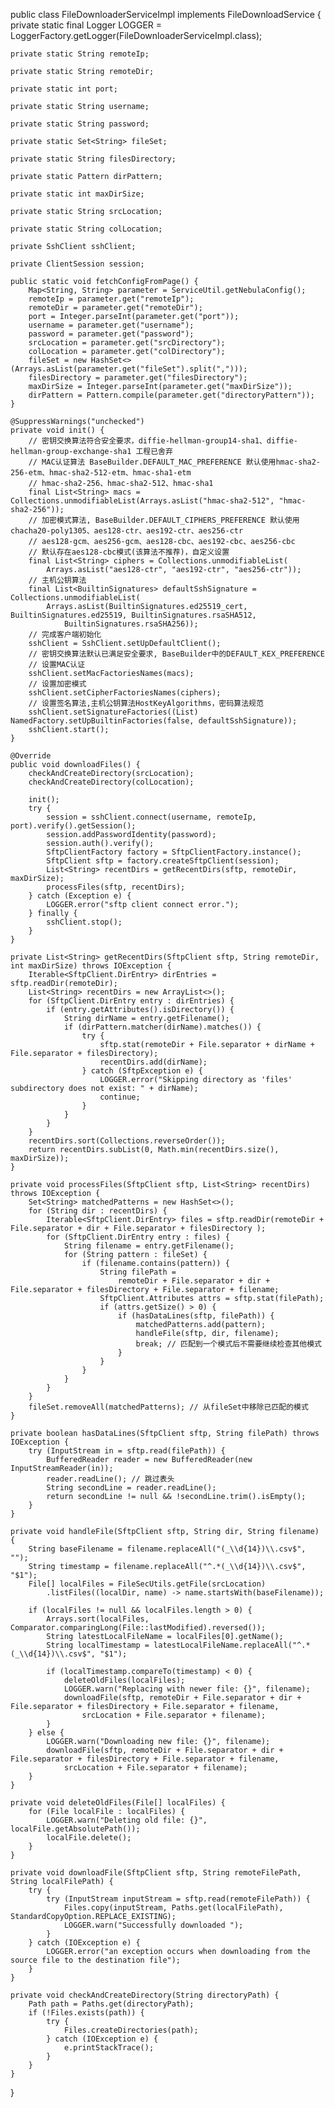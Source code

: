 
public class FileDownloaderServiceImpl implements FileDownloadService {
    private static final Logger LOGGER = LoggerFactory.getLogger(FileDownloaderServiceImpl.class);

    private static String remoteIp;

    private static String remoteDir;

    private static int port;

    private static String username;

    private static String password;

    private static Set<String> fileSet;

    private static String filesDirectory;

    private static Pattern dirPattern;

    private static int maxDirSize;

    private static String srcLocation;

    private static String colLocation;

    private SshClient sshClient;

    private ClientSession session;

    public static void fetchConfigFromPage() {
        Map<String, String> parameter = ServiceUtil.getNebulaConfig();
        remoteIp = parameter.get("remoteIp");
        remoteDir = parameter.get("remoteDir");
        port = Integer.parseInt(parameter.get("port"));
        username = parameter.get("username");
        password = parameter.get("password");
        srcLocation = parameter.get("srcDirectory");
        colLocation = parameter.get("colDirectory");
        fileSet = new HashSet<>(Arrays.asList(parameter.get("fileSet").split(",")));
        filesDirectory = parameter.get("filesDirectory");
        maxDirSize = Integer.parseInt(parameter.get("maxDirSize"));
        dirPattern = Pattern.compile(parameter.get("directoryPattern"));
    }

    @SuppressWarnings("unchecked")
    private void init() {
        // 密钥交换算法符合安全要求，diffie-hellman-group14-sha1、diffie-hellman-group-exchange-sha1 工程已舍弃
        // MAC认证算法 BaseBuilder.DEFAULT_MAC_PREFERENCE 默认使用hmac-sha2-256-etm、hmac-sha2-512-etm、hmac-sha1-etm
        // hmac-sha2-256、hmac-sha2-512、hmac-sha1
        final List<String> macs = Collections.unmodifiableList(Arrays.asList("hmac-sha2-512", "hmac-sha2-256"));
        // 加密模式算法, BaseBuilder.DEFAULT_CIPHERS_PREFERENCE 默认使用chacha20-poly1305、aes128-ctr、aes192-ctr、aes256-ctr
        // aes128-gcm、aes256-gcm、aes128-cbc、aes192-cbc、aes256-cbc
        // 默认存在aes128-cbc模式(该算法不推荐)，自定义设置
        final List<String> ciphers = Collections.unmodifiableList(
            Arrays.asList("aes128-ctr", "aes192-ctr", "aes256-ctr"));
        // 主机公钥算法
        final List<BuiltinSignatures> defaultSshSignature = Collections.unmodifiableList(
            Arrays.asList(BuiltinSignatures.ed25519_cert, BuiltinSignatures.ed25519, BuiltinSignatures.rsaSHA512,
                BuiltinSignatures.rsaSHA256));
        // 完成客户端初始化
        sshClient = SshClient.setUpDefaultClient();
        // 密钥交换算法默认已满足安全要求, BaseBuilder中的DEFAULT_KEX_PREFERENCE
        // 设置MAC认证
        sshClient.setMacFactoriesNames(macs);
        // 设置加密模式
        sshClient.setCipherFactoriesNames(ciphers);
        // 设置签名算法,主机公钥算法HostKeyAlgorithms，密码算法规范
        sshClient.setSignatureFactories((List) NamedFactory.setUpBuiltinFactories(false, defaultSshSignature));
        sshClient.start();
    }

    @Override
    public void downloadFiles() {
        checkAndCreateDirectory(srcLocation);
        checkAndCreateDirectory(colLocation);

        init();
        try {
            session = sshClient.connect(username, remoteIp, port).verify().getSession();
            session.addPasswordIdentity(password);
            session.auth().verify();
            SftpClientFactory factory = SftpClientFactory.instance();
            SftpClient sftp = factory.createSftpClient(session);
            List<String> recentDirs = getRecentDirs(sftp, remoteDir, maxDirSize);
            processFiles(sftp, recentDirs);
        } catch (Exception e) {
            LOGGER.error("sftp client connect error.");
        } finally {
            sshClient.stop();
        }
    }

    private List<String> getRecentDirs(SftpClient sftp, String remoteDir, int maxDirSize) throws IOException {
        Iterable<SftpClient.DirEntry> dirEntries = sftp.readDir(remoteDir);
        List<String> recentDirs = new ArrayList<>();
        for (SftpClient.DirEntry entry : dirEntries) {
            if (entry.getAttributes().isDirectory()) {
                String dirName = entry.getFilename();
                if (dirPattern.matcher(dirName).matches()) {
                    try {
                        sftp.stat(remoteDir + File.separator + dirName + File.separator + filesDirectory);
                        recentDirs.add(dirName);
                    } catch (SftpException e) {
                        LOGGER.error("Skipping directory as 'files' subdirectory does not exist: " + dirName);
                        continue;
                    }
                }
            }
        }
        recentDirs.sort(Collections.reverseOrder());
        return recentDirs.subList(0, Math.min(recentDirs.size(), maxDirSize));
    }

    private void processFiles(SftpClient sftp, List<String> recentDirs) throws IOException {
        Set<String> matchedPatterns = new HashSet<>();
        for (String dir : recentDirs) {
            Iterable<SftpClient.DirEntry> files = sftp.readDir(remoteDir + File.separator + dir + File.separator + filesDirectory );
            for (SftpClient.DirEntry entry : files) {
                String filename = entry.getFilename();
                for (String pattern : fileSet) {
                    if (filename.contains(pattern)) {
                        String filePath =
                            remoteDir + File.separator + dir + File.separator + filesDirectory + File.separator + filename;
                        SftpClient.Attributes attrs = sftp.stat(filePath);
                        if (attrs.getSize() > 0) {
                            if (hasDataLines(sftp, filePath)) {
                                matchedPatterns.add(pattern);
                                handleFile(sftp, dir, filename);
                                break; // 匹配到一个模式后不需要继续检查其他模式
                            }
                        }
                    }
                }
            }
        }
        fileSet.removeAll(matchedPatterns); // 从fileSet中移除已匹配的模式
    }

    private boolean hasDataLines(SftpClient sftp, String filePath) throws IOException {
        try (InputStream in = sftp.read(filePath)) {
            BufferedReader reader = new BufferedReader(new InputStreamReader(in));
            reader.readLine(); // 跳过表头
            String secondLine = reader.readLine();
            return secondLine != null && !secondLine.trim().isEmpty();
        }
    }

    private void handleFile(SftpClient sftp, String dir, String filename) {
        String baseFilename = filename.replaceAll("(_\\d{14})\\.csv$", "");
        String timestamp = filename.replaceAll("^.*(_\\d{14})\\.csv$", "$1");
        File[] localFiles = FileSecUtils.getFile(srcLocation)
            .listFiles((localDir, name) -> name.startsWith(baseFilename));

        if (localFiles != null && localFiles.length > 0) {
            Arrays.sort(localFiles, Comparator.comparingLong(File::lastModified).reversed());
            String latestLocalFileName = localFiles[0].getName();
            String localTimestamp = latestLocalFileName.replaceAll("^.*(_\\d{14})\\.csv$", "$1");

            if (localTimestamp.compareTo(timestamp) < 0) {
                deleteOldFiles(localFiles);
                LOGGER.warn("Replacing with newer file: {}", filename);
                downloadFile(sftp, remoteDir + File.separator + dir + File.separator + filesDirectory + File.separator + filename,
                    srcLocation + File.separator + filename);
            }
        } else {
            LOGGER.warn("Downloading new file: {}", filename);
            downloadFile(sftp, remoteDir + File.separator + dir + File.separator + filesDirectory + File.separator + filename,
                srcLocation + File.separator + filename);
        }
    }

    private void deleteOldFiles(File[] localFiles) {
        for (File localFile : localFiles) {
            LOGGER.warn("Deleting old file: {}", localFile.getAbsolutePath());
            localFile.delete();
        }
    }

    private void downloadFile(SftpClient sftp, String remoteFilePath, String localFilePath) {
        try {
            try (InputStream inputStream = sftp.read(remoteFilePath)) {
                Files.copy(inputStream, Paths.get(localFilePath), StandardCopyOption.REPLACE_EXISTING);
                LOGGER.warn("Successfully downloaded ");
            }
        } catch (IOException e) {
            LOGGER.error("an exception occurs when downloading from the source file to the destination file");
        }
    }

    private void checkAndCreateDirectory(String directoryPath) {
        Path path = Paths.get(directoryPath);
        if (!Files.exists(path)) {
            try {
                Files.createDirectories(path);
            } catch (IOException e) {
                e.printStackTrace();
            }
        }
    }
}


